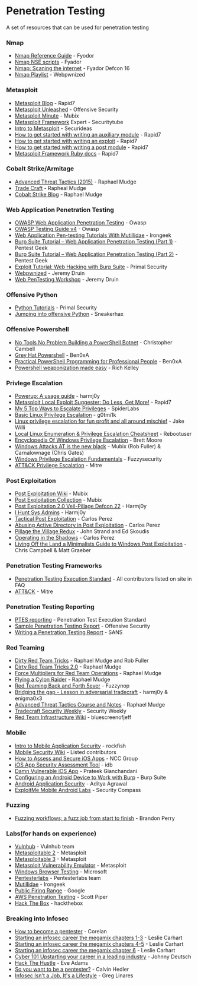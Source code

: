 # Penetration Testing

A set of resources that can be used for penetration testing

### Nmap

* [Nmap Reference Guide](https://nmap.org/book/man.html) - Fyodor
* [Nmap NSE scripts](https://nmap.org/nsedoc/) - Fyador
* [Nmap: Scaning the internet](https://www.youtube.com/watch?v=Hk-21p2m8YY) - Fyador Defcon 16
* [Nmap Playlist](https://www.youtube.com/playlist?list=PLZOToVAK85MqWG76p5gUeMtTXSRthCuLr) - Webpwnized


### Metasploit

* [Metasploit Blog](https://community.rapid7.com/community/metasploit/blog) - Rapid7
* [Metasploit Unleashed](https://www.offensive-security.com/metasploit-unleashed/) - Offensive Security
* [Metasploit Minute](http://hak5.org/category/episodes/metasploit-minute) - Mubix
* [Metasploit Framework](http://www.securitytube.net/groups?operation=view&groupId=10) Expert - Securitytube
* [Intro to Metasploit](https://www.youtube.com/watch?t=20&v=adSQyRPpiBw) - Securideas
* [How to get started with writing an auxiliary module](https://github.com/rapid7/metasploit-framework/wiki/How-to-get-started-with-writing-an-auxiliary-module) - Rapid7
* [How to get started with writing an exploit](https://github.com/rapid7/metasploit-framework/wiki/How-to-get-started-with-writing-an-exploit) - Rapid7
* [How to get started with writing a post module](https://github.com/rapid7/metasploit-framework/wiki/How-to-get-started-with-writing-a-post-module) - Rapid7
* [Metasploit Framework Ruby docs](http://www.rubydoc.info/github/rapid7/metasploit-framework) - Rapid7

### Cobalt Strike/Armitage

* [Advanced Threat Tactics (2015)](https://www.youtube.com/playlist?list=PL9HO6M_MU2nf8Fa5bVefBW-9bg5Rx94_c) - Raphael Mudge
* [Trade Craft](http://www.advancedpentest.com/training) - Rapheal Mudge
* [Cobalt Strike Blog](http://blog.cobaltstrike.com/) - Raphael Mudge

### Web Application Penetration Testing

* [OWASP Web Application Penetration Testing](https://www.owasp.org/index.php/Web_Application_Penetration_Testing) - Owasp
* [OWASP Testing Guide v4](https://www.owasp.org/index.php/OWASP_Testing_Guide_v4_Table_of_Contents) - Owasp
* [Web Application Pen-testing Tutorials With Mutillidae](http://www.irongeek.com/i.php?page=videos/web-application-pen-testing-tutorials-with-mutillidae) - Irongeek
* [Burp Suite Tutorial – Web Application Penetration Testing (Part 1)](https://www.pentestgeek.com/web-applications/burp-suite-tutorial-1/) - Pentest Geek
* [Burp Suite Tutorial – Web Application Penetration Testing (Part 2)](https://www.pentestgeek.com/web-applications/burp-suite-tutorial-web-application-penetration-testing-part-2/) - Pentest Geek
* [Exploit Tutorial: Web Hacking with Burp Suite](http://www.primalsecurity.net/0x2-exploit-tutorial-web-hacking-with-burp-suite/) - Primal Security
* [Webpwnized](https://www.youtube.com/user/webpwnized) - Jeremy Druin
* [Web PenTesting Workshop](http://www.irongeek.com/i.php?page=videos/web-pen-testing-workshop) - Jeremy Druin

### Offensive Python

* [Python Tutorials](http://www.primalsecurity.net/tutorials/python-tutorials/) - Primal Security
* [Jumping into offensive Python](http://sneakerhax.com/jumping-into-offensive-python/) - Sneakerhax


### Offensive Powershell

* [No Tools No Problem Building a PowerShell Botnet](https://www.youtube.com/watch?v=2manBaoP7Bk) - Christopher Cambell
* [Grey Hat Powershell](https://www.youtube.com/watch?v=OJNWgNARnAs) - Ben0xA
* [Practical PowerShell Programming for Professional People](https://www.youtube.com/watch?v=4X_uBL2YpmA) - Ben0xA
* [Powershell weaponization made easy](https://www.youtube.com/watch?v=sgi73boZ9Xk) - Rich Kelley

### Privlege Escalation

* [Powerup: A usage guide](http://www.harmj0y.net/blog/powershell/powerup-a-usage-guide/) - harmj0y
* [Metasploit Local Exploit Suggester: Do Less, Get More!](https://community.rapid7.com/community/metasploit/blog/2015/08/11/metasploit-local-exploit-suggester-do-less-get-more) - Rapid7
* [My 5 Top Ways to Escalate Privileges](https://www.trustwave.com/Resources/SpiderLabs-Blog/My-5-Top-Ways-to-Escalate-Privileges/) - SpiderLabs
* [Basic Linux Privilege Escalation](https://blog.g0tmi1k.com/2011/08/basic-linux-privilege-escalation/) - g0tmi1k
* [Linux privilege escalation for fun profit and all around mischief](https://www.youtube.com/watch?v=dk2wsyFiosg) - Jake Willi
* [Local Linux Enumeration & Privilege Escalation Cheatsheet](https://www.rebootuser.com/?p=1623) - Rebootuser
* [Encyclopedia Of Windows Privilege Escalation](https://www.youtube.com/watch?v=kMG8IsCohHA) - Brett Moore
* [Windows Attacks AT is the new black](https://www.youtube.com/watch?v=_8xJaaQlpBo) - Mubix (Rob Fuller) & Carnalownage (Chris Gates)
* [Windows Privilege Escalation Fundamentals](http://fuzzysecurity.com/tutorials/16.html) - Fuzzysecurity
* [ATT&CK Privilege Escalation](https://attack.mitre.org/wiki/Privilege_Escalation) - Mitre

### Post Exploitation

* [Post Exploitation Wiki](https://github.com/mubix/post-exploitation-wiki) - Mubix
* [Post Exploitation Collection](https://github.com/mubix/post-exploitation) - Mubix
* [Post Exploitation 2.0 Veil-Pillage Defcon 22](https://www.youtube.com/watch?v=yOC7blJfrJE) - Harmj0y
* [I Hunt Sys Admins](https://www.youtube.com/watch?v=yhuXbkY3s0E) - Harmj0y
* [Tactical Post Exploitation](https://www.youtube.com/watch?v=gNUhK6G8EQ4) - Carlos Perez
* [Abusing Active Directory in Post Exploitation](https://www.youtube.com/watch?v=sTU-70dD-Ok) - Carlos Perez
* [Pillage the Village Redux](https://www.youtube.com/watch?v=n2nptntIsn4) - John Strand and Ed Skoudis
* [Operating in the Shadows](https://www.youtube.com/watch?v=NXTr4bomAxk) - Carlos Perez
* [Living Off the Land a Minimalists Guide to Windows Post Exploitation](https://www.youtube.com/watch?v=j-r6UonEkUw) - Chris Campbell & Matt Graeber

### Penetration Testing Frameworks

* [Penetration Testing Execution Standard](http://www.pentest-standard.org/index.php/Main_Page) - All contributors listed on site in FAQ
* [ATT&CK](https://attack.mitre.org/wiki/Main_Page) - Mitre

### Penetration Testing Reporting

* [PTES reporting](http://www.pentest-standard.org/index.php/Reporting) - Penetration Test Execution Standard
* [Sample Penetration Testing Report](https://www.offensive-security.com/reports/sample-penetration-testing-report.pdf)  -  Offensive Security
* [Writing a Penetration Testing Report](https://www.sans.org/reading-room/whitepapers/bestprac/writing-penetration-testing-report-33343) - SANS

### Red Teaming

* [Dirty Red Team Tricks](https://www.youtube.com/watch?v=oclbbqvawQg) - Raphael Mudge and Rob Fuller
* [Dirty Red Team Tricks 2.0](https://www.youtube.com/watch?v=6kKoJW5xvhg) - Raphael Mudge
* [Force Multipliers for Red Team Operations](https://www.youtube.com/watch?v=G-JaHWaLmgc) - Raphael Mudge
* [Flying a Cylon Raider](https://www.youtube.com/watch?v=26PedM_-zRo) - Raphael Mudge
* [Red Teaming Back and Forth 5ever](https://www.youtube.com/watch?v=FTiBwFJQg64) - Fuzzynop
* [Bridging the gap - Lesson in adversarial tradecraft](https://www.youtube.com/watch?v=xHkRhRo3l8o) - harmj0y & enigma0x3
* [Advanced Threat Tactics Course and Notes](http://blog.cobaltstrike.com/2015/09/30/advanced-threat-tactics-course-and-notes/) - Raphael Mudge
* [Tradecraft Security Weekly](https://wiki.securityweekly.com/Tradecraft_Security_Weekly) - Security Weekly
* [Red Team Infrastructure Wiki](https://github.com/bluscreenofjeff/Red-Team-Infrastructure-Wiki) - bluescreenofjeff

### Mobile
* [Intro to Mobile Application Security](http://www.rockfishsec.com/2014/02/intro-to-mobile-application-security.html) - rockfish
* [Mobile Security Wiki](https://mobilesecuritywiki.com/) - Listed contributors
* [How to Assess and Secure iOS Apps](https://www.slideshare.net/NCC_Group/2013-0912ncc-group44conworkshophowtoassessandsecureiosapps) - NCC Group
* [iOS App Security Assessment Tool](http://www.idbtool.com/) - idb
* [Damn Vulnerable iOS App](http://damnvulnerableiosapp.com/) - Prateek Gianchandani
* [Configuring an Android Device to Work with Burp](https://support.portswigger.net/customer/portal/articles/1841101-configuring-an-android-device-to-work-with-burp) - Burp Suite
* [Android Application Security](https://manifestsecurity.com/android-application-security/) - Aditya Agrawal
* [ExploitMe Mobile Android Labs](http://securitycompass.github.io/AndroidLabs/index.html) - Security Compass

### Fuzzing

* [Fuzzing workflows; a fuzz job from start to finish](https://foxglovesecurity.com/2016/03/15/fuzzing-workflows-a-fuzz-job-from-start-to-finish/) - Brandon Perry

### Labs(for hands on experience)

* [Vulnhub](https://www.vulnhub.com/) - Vulnhub team
* [Metasploitable 2](https://community.rapid7.com/docs/DOC-1875) - Metasploit
* [Metasploitable 3](https://github.com/rapid7/metasploitable3/) - Metasploit
* [Metasploit Vulnerability Emulator](https://github.com/rapid7/metasploit-vulnerability-emulator) - Metasploit
* [Windows Browser Testing](http://dev.modern.ie/tools/vms/windows/) - Microsoft
* [Pentesterlabs](https://pentesterlab.com/) - Pentesterlabs team
* [Mutillidae](http://www.irongeek.com/i.php?page=mutillidae/mutillidae-deliberately-vulnerable-php-owasp-top-10) - Irongeek
* [Public Firing Range](https://public-firing-range.appspot.com/) - Google
* [AWS Penetration Testing](http://flaws.cloud/) - Scott Piper
* [Hack The Box](https://www.hackthebox.eu/) - hackthebox

### Breaking into Infosec

* [How to become a pentester](https://www.corelan.be/index.php/2015/10/13/how-to-become-a-pentester/) - Corelan
* [Starting an infosec career the megamix chapters 1-3](http://tisiphone.net/2015/10/12/starting-an-infosec-career-the-megamix-chapters-1-3/) - Leslie Carhart
* [Starting an infosec career the megamix chapters 4-5](https://tisiphone.net/2015/11/08/starting-an-infosec-career-the-megamix-chapters-4-5/) - Leslie Carhart
* [Starting an infosec career the megamix chapter 6](https://tisiphone.net/2016/02/10/starting-an-infosec-career-the-megamix-chapter-6/) - Leslie Carhart
* [Cyber 101 Upstarting your career in a leading industry](https://www.youtube.com/watch?v=T-moFXjFfAY) - Johnny Deutsch
* [Hack The Hustle](https://www.youtube.com/watch?v=RaPwQVhaOp8) - Eve Adams
* [So you want to be a pentester?](https://www.youtube.com/watch?v=2zC3XHOTGrA) - Calvin Hedler
* [Infosec Isn't a Job, It's a Lifestyle](https://www.cylance.com/en_us/blog/infosec-isnt-a-job-its-a-lifestyle.html) - Greg Linares
